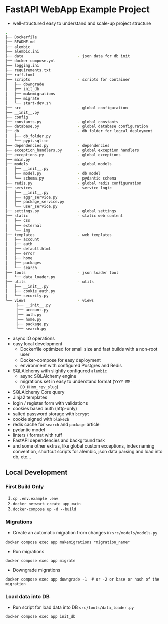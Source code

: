 # FastAPI WebApp Example Project

- well-structured easy to understand and scale-up project structure
```bash
.
├── Dockerfile
├── README.md
├── alembic
├── alembic.ini
├── data                        - json data for db init
├── docker-compose.yml
├── logging.ini
├── requirements.txt
├── ruff.toml
├── scripts                     - scripts for container
│   ├── downgrade
│   ├── init_db
│   ├── makemigrations
│   ├── migrate
│   └── start-dev.sh
├── src                         - global configuration
├── __init__.py
├── config
├── constants.py                - global constants
├── database.py                 - global database configuration
├── db                          - db folder for logcal deployment
│   ├── db_folder.py      
│   └── pypi.sqlite           
├── dependencies.py             - dependencies
├── exception_handlers.py       - global exception handlers
├── exceptions.py               - global exceptions
├── main.py
├── models                      - global models
│   ├── __init__.py
│   ├── model.py                - db model
│   └── schema.py               - pydantic schema
├── redis.py                    - global redis configuration
├── services                    - service logic
│   ├── __init__.py
│   ├── aggr_service.py
│   ├── package_service.py
│   └── user_service.py
├── settings.py                 - global settings
├── static                      - static web content
│   ├── css
│   ├── external
│   └── img
├── templates                   - web templates
│   ├── account
│   ├── auth
│   ├── default.html
│   ├── error
│   ├── home
│   ├── packages
│   └── search
├── tools                       - json loader tool
│   └── data_loader.py
├── utils                       - utils 
│   ├── __init__.py
│   ├── cookie_auth.py
│   └── security.py
└── views                       - views
     ├── __init__.py
     ├── account.py
     ├── auth.py
     ├── home.py
     ├── package.py
     └── search.py

```
- async IO operations
- easy local development
    - Dockerfile optimized for small size and fast builds with a non-root user
    - Docker-compose for easy deployment
    - environment with configured Postgres and Redis
- SQLAlchemy with slightly configured `alembic`
    - async SQLAlchemy engine
    - migrations set in easy to understand format (`YYYY-MM-DD_HHmm_rev_slug`)
- SQLAlchemy Core query
- Jinja2 templates
- login / register form with validations
- cookies based auth (http-only)
- salted password storage with `bcrypt`
- cookie signed with `blake2b`
- redis cache for `search` and `package` article
- pydantic model
- linters / format with ruff
- FastAPI dependencies and background task
- and some other extras, like global custom exceptions, index naming convention, shortcut scripts for alembic,
  json data parsing and load into db, etc...

## Local Development

### First Build Only

1. `cp .env.example .env`
2. `docker network create app_main`
3. `docker-compose up -d --build`


### Migrations

- Create an automatic migration from changes in `src/models/models.py`

```shell
docker compose exec app makemigrations *migration_name*
```

- Run migrations

```shell
docker compose exec app migrate
```

- Downgrade migrations

```shell
docker compose exec app downgrade -1  # or -2 or base or hash of the migration
```

### Load data into DB

- Run script for load data into DB `src/tools/data_loader.py`

```shell
docker compose exec app init_db
```